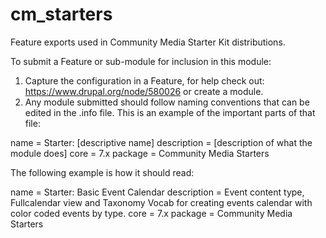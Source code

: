 cm_starters
===========

Feature exports used in Community Media Starter Kit distributions.

To submit a Feature or sub-module for inclusion in this module:
1. Capture the configuration in a Feature, for help check out: https://www.drupal.org/node/580026 or create a module.
2. Any module submitted should follow naming conventions that can be edited in the .info file. This is an example of the important parts of that file:

name = Starter: [descriptive name] 
description = [description of what the module does]
core = 7.x
package = Community Media Starters

The following example is how it should read:

name = Starter: Basic Event Calendar
description = Event content type, Fullcalendar view and Taxonomy Vocab for creating events calendar with color coded events by type.
core = 7.x
package = Community Media Starters



